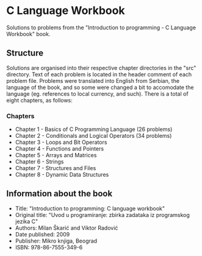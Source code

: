 # C Language Workbook
Solutions to problems from the "Introduction to programming - C Language Workbook" book.

## Structure
Solutions are organised into their respective chapter directories in the "src" directory.
Text of each problem is located in the header comment of each problem file. Problems were translated into English from Serbian, the language of the book, and so some were changed a bit to accomodate the language (eg. references to local currency, and such).
There is a total of eight chapters, as follows:

### Chapters
* Chapter 1 - Basics of C Programming Language (26 problems)
* Chapter 2 - Conditionals and Logical Operators (34 problems)
* Chapter 3 - Loops and Bit Operators
* Chapter 4 - Functions and Pointers
* Chapter 5 - Arrays and Matrices
* Chapter 6 - Strings
* Chapter 7 - Structures and Files
* Chapter 8 - Dynamic Data Structures

## Information about the book
* Title: "Introduction to programming: C language workbook"
* Original title: "Uvod u programiranje: zbirka zadataka iz programskog jezika C"
* Authors: Milan Škarić and Viktor Radović
* Date published: 2009
* Publisher: Mikro knjiga, Beograd
* ISBN: 978-86-7555-349-6
